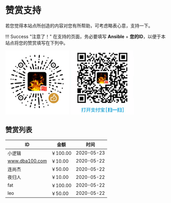 # 赞赏支持

若您觉得本站点所创造的内容对您有所帮助，可考虑略表心意，支持一下。

!!! Success "注意了！"
    在支持的页面，务必要填写 **Ansible** + **您的ID**，以便于本站点将您的赞赏填写在下列中。


<div>
<label>
  <img title="微信赞赏" alt="微信赞赏" width="200px" src="/images/appreciate/wechat.png" />
</label>

<label>
    <img title="支付宝赞赏" alt="支付宝赞赏" width="200px" src="/images/appreciate/alipay.png" />
</label>
</div>


## 赞赏列表

| ID             | 金额     | 时间       |
| -------------- | -------- | ---------- |
| 小逻辑         | ￥100.00 | 2020-05-23 |
| www.dba100.com | ￥10.00  | 2020-05-22 |
| 连尚杰         | ￥50.00  | 2020-05-22 |
| 夜归人         | ￥10.00  | 2020-05-22 |
| fat            | ￥100.00 | 2020-05-22 |
| leo            | ￥50.00  | 2020-05-22 |

